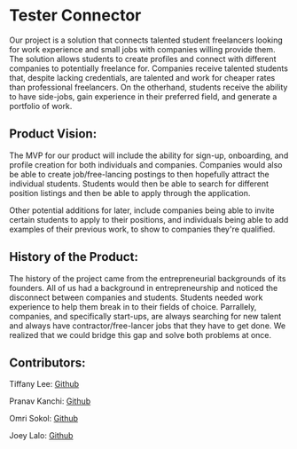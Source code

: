 # Tester Connector

Our project is a solution that connects talented student freelancers looking for work experience and small jobs with companies willing provide them. The solution allows students to create profiles and connect with different companies to potentially freelance for. Companies receive talented students that, despite lacking credentials, are talented and work for cheaper rates than professional freelancers. On the otherhand, students receive the ability to have side-jobs, gain experience in their preferred field, and generate a portfolio of work.

## Product Vision:
The MVP for our product will include the ability for sign-up, onboarding, and profile creation for both individuals and companies. Companies would also be able to create job/free-lancing postings to then hopefully attract the individual students. Students would then be able to search for different position listings and then be able to apply through the application.

Other potential additions for later, include companies being able to invite certain students to apply to their positions, and individuals being able to add examples of their previous work, to show to companies they're qualified.

## History of the Product:
The history of the project came from the entrepreneurial backgrounds of its founders. All of us had a background in entrepreneurship and noticed the disconnect between companies and students. Students needed work experience to help them break in to their fields of choice. Parrallely, companies, and specifically start-ups, are always searching for new talent and always have contractor/free-lancer jobs that they have to get done. We realized that we could bridge this gap and solve both problems at once.

## Contributors:
Tiffany Lee: [Github](https://github.com/les5185)

Pranav Kanchi: [Github](https://github.com/pkanchi23)

Omri Sokol: [Github](https://github.com/omri-sokol)

Joey Lalo: [Github](https://github.com/jlalo01)

